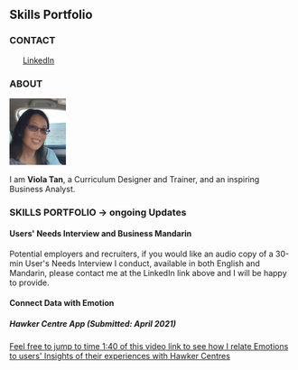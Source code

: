 
## Skills Portfolio
<!-- CONTACT Section Starts -->
### CONTACT

<!-- Add your details -->
<!-- ✉️: (email address could be added here)
&nbsp;&nbsp; 📲 +65-XXXXXXXXXX -->
&nbsp;&nbsp;&nbsp;&nbsp;&nbsp; [LinkedIn](https://www.linkedin.com/in/violat/) 
<!-- CONTACT Section Ends -->

<!-- ABOUT Section Starts -->
### ABOUT
<!-- Add link to your picture -->

<!--![alt text](https://raw.githubusercontent.com/violats/Viola_Tan/main/images/presentation-Viola.jpg| width=100)-->
<img src="https://raw.githubusercontent.com/violats/Viola_Tan/main/images/presentation-Viola.jpg" width="100"/>

<!-- Add your details -->

I am __Viola Tan__, a Curriculum Designer and Trainer, and an inspiring Business Analyst.


<!-- Add link to the sections -->
<!-- [Experience](#experience) <br> -->
<!--[Education](#education) <br> -->
<!--[Skills Portfolio](#skills) <br> --> 
<!-- [Featured](#featured) <br>  --> 

<!-- ABOUT Section Ends -->

<!-- EXPERIENCE Section Starts -->
<!-- ### EXPERIENCE -->
<!-- Add your details -->
<!-- ##### Family -->
<!-- Coach and Teacher<br>
2010 to 2020: 10 years

ROLE: Coach, Teacher, Nurse, Chef, Mentor

Expert of multi-tasking and listening.

##### Republic Polytechnic
Academic Staff<br>
2007 to 2010: 3 years

ROLE: Facilitator, Trainer, Curriculum Planner, Lead of Academic Staff Training

Teaching classes, training staff, designing lessons and reviewing changes
-->
<!-- EXPERIENCE Section Ends -->


<!-- EDUCATION Section Starts -->
<!-- ### EDUCATION -->
<!-- Add your details -->
<!--##### Digital Boston Consulting Group (BCG) Academy
Certificate of Business and Data Analytics

##### The George Washington University
Masters of Arts in Education and Human Development

##### National University of Singapore
Bachelor of Computer Engineering (Hons) -->

<!-- EDUCATION Section Ends -->

<!-- PROJECTS Section Starts -->
### SKILLS PORTFOLIO -> ongoing Updates
<!-- Add your details -->

#### Users' Needs Interview and Business Mandarin
Potential employers and recruiters, if you would like an audio copy of a 30-min User's Needs Interview I conduct, available in both English and Mandarin, please contact me at the LinkedIn link above and I will be happy to provide.

#### Connect Data with Emotion

<!--- [Hawker Centre App](#hawker) <br> --->

<!-- [Human-Centred Design project: Hawker Centre App](#Hawker) <br> --->

<!-- #### Business Mandarin
Potential employers and recruiters, if you would like an audio copy of a 30-min User's Needs Interview I conduct, available in both English and Mandarin, please contact me at the LinkedIn contact above and I will be happy to provide. -->
<!--- [Multi-Attraction Hospitality Destination App - Business Mandarin](#hospitality) <br> --->

<!-- [Hackathon project: Multi-Attraction Hospitality Destination App](#Hospitality) <br> -->
<!-- [Regression based projects](#regression-based-projects) <br> -->

<!-- Add your details -->

##### Hawker Centre App (Submitted: April 2021)

 [Feel free to jump to time 1:40 of this video link to see how I relate Emotions to users' Insights of their experiences with Hawker Centres](https://drive.google.com/file/d/1xbm5xsVVvDf3cg-A0GCb4KE1OOwqnD5V/view)

<!--- In machine learning, classification refers to a predictive modeling problem where a class label is predicted for a given example of input data. --->

<!--- [Click here to view codebase](URL LInk) --->

<!--- #### Regression based projects
![alt text](https://raw.githubusercontent.com/krvishwesh54/Kumar-Vishwesh/main/images/Regression.jpg)

Regression is a supervised learning technique which helps in finding the correlation between variables and enables us to predict the continuous output variable based on the one or more predictor variables.

[Click here to view codebase](URL Link) --->

<!-- PROJECTS Section Ends -->

<!-- FEATURED Section Starts -->
<!-- ## FEATURED --->
<!-- Add your details -->
<!-- ##### Certifications
Machine Learning by Columbia University

##### Achievements
Star performer of the year at Accenture 
-->
<!-- FEATURED Section Ends -->
